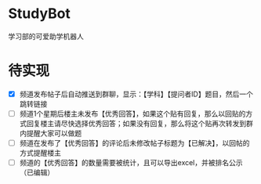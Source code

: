 # StudyBot
学习部的可爱助学机器人
# 待实现
- [x] 频道发布帖子后自动推送到群聊，显示：【学科】【提问者ID】题目，然后一个跳转链接
- [ ] 频道1个星期后楼主未发布【优秀回答】，如果这个贴有回复，那么以回贴的方式回复楼主请尽快选择优秀回答；如果没有回复，那么将这个贴再次转发到群内提醒大家可以做题
- [ ] 频道在发布了【优秀回答】的评论后未修改帖子标题为【已解决】，以回帖的方式提醒楼主
- [ ] 频道的【优秀回答】的数量需要被统计，且可以导出excel，并被排名公示（已编辑）
